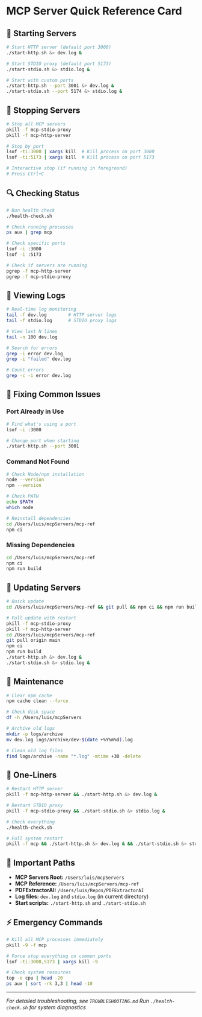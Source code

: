 # MCP Server Quick Reference Card

## 🚀 Starting Servers

```bash
# Start HTTP server (default port 3000)
./start-http.sh &> dev.log &

# Start STDIO proxy (default port 5173)
./start-stdio.sh &> stdio.log &

# Start with custom ports
./start-http.sh --port 3001 &> dev.log &
./start-stdio.sh --port 5174 &> stdio.log &
```

## 🛑 Stopping Servers

```bash
# Stop all MCP servers
pkill -f mcp-stdio-proxy
pkill -f mcp-http-server

# Stop by port
lsof -ti:3000 | xargs kill  # Kill process on port 3000
lsof -ti:5173 | xargs kill  # Kill process on port 5173

# Interactive stop (if running in foreground)
# Press Ctrl+C
```

## 🔍 Checking Status

```bash
# Run health check
./health-check.sh

# Check running processes
ps aux | grep mcp

# Check specific ports
lsof -i :3000
lsof -i :5173

# Check if servers are running
pgrep -f mcp-http-server
pgrep -f mcp-stdio-proxy
```

## 📝 Viewing Logs

```bash
# Real-time log monitoring
tail -f dev.log        # HTTP server logs
tail -f stdio.log      # STDIO proxy logs

# View last N lines
tail -n 100 dev.log

# Search for errors
grep -i error dev.log
grep -i "failed" dev.log

# Count errors
grep -c -i error dev.log
```

## 🔧 Fixing Common Issues

### Port Already in Use
```bash
# Find what's using a port
lsof -i :3000

# Change port when starting
./start-http.sh --port 3001
```

### Command Not Found
```bash
# Check Node/npm installation
node --version
npm --version

# Check PATH
echo $PATH
which node

# Reinstall dependencies
cd /Users/luis/mcpServers/mcp-ref
npm ci
```

### Missing Dependencies
```bash
cd /Users/luis/mcpServers/mcp-ref
npm ci
npm run build
```

## 🔄 Updating Servers

```bash
# Quick update
cd /Users/luis/mcpServers/mcp-ref && git pull && npm ci && npm run build

# Full update with restart
pkill -f mcp-stdio-proxy
pkill -f mcp-http-server
cd /Users/luis/mcpServers/mcp-ref
git pull origin main
npm ci
npm run build
./start-http.sh &> dev.log &
./start-stdio.sh &> stdio.log &
```

## 🧹 Maintenance

```bash
# Clear npm cache
npm cache clean --force

# Check disk space
df -h /Users/luis/mcpServers

# Archive old logs
mkdir -p logs/archive
mv dev.log logs/archive/dev-$(date +%Y%m%d).log

# Clean old log files
find logs/archive -name "*.log" -mtime +30 -delete
```

## 🎯 One-Liners

```bash
# Restart HTTP server
pkill -f mcp-http-server && ./start-http.sh &> dev.log &

# Restart STDIO proxy
pkill -f mcp-stdio-proxy && ./start-stdio.sh &> stdio.log &

# Check everything
./health-check.sh

# Full system restart
pkill -f mcp && ./start-http.sh &> dev.log & && ./start-stdio.sh &> stdio.log &
```

## 📁 Important Paths

- **MCP Servers Root:** `/Users/luis/mcpServers`
- **MCP Reference:** `/Users/luis/mcpServers/mcp-ref`
- **PDFExtractorAI:** `/Users/luis/Repos/PDFExtractorAI`
- **Log files:** `dev.log` and `stdio.log` (in current directory)
- **Start scripts:** `./start-http.sh` and `./start-stdio.sh`

## ⚡ Emergency Commands

```bash
# Kill all MCP processes immediately
pkill -9 -f mcp

# Force stop everything on common ports
lsof -ti:3000,5173 | xargs kill -9

# Check system resources
top -o cpu | head -20
ps aux | sort -rk 3,3 | head -10
```

---
*For detailed troubleshooting, see `TROUBLESHOOTING.md`*
*Run `./health-check.sh` for system diagnostics*
